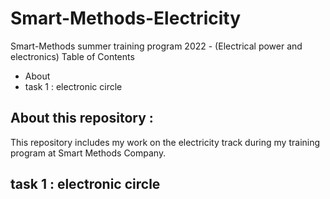 # Smart-Methods-Electricity
Smart-Methods summer training program 2022 - (Electrical power and electronics)
Table of Contents 
- About 
- task 1 : electronic circle 
## About this repository : 
This repository includes my work on the electricity track during my training program at Smart Methods Company.
## task 1 : electronic circle 
